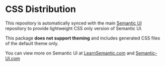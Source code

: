 # CSS Distribution

This repository is automatically synced with the main [Semantic UI](https://github.com/Semantic-Org/Semantic-UI) repository to provide lightweight CSS only version of Semantic UI.

This package **does not support theming** and includes generated CSS files of the default theme only.

You can view more on Semantic UI at [LearnSemantic.com](http://www.learnsemantic.com) and [Semantic-UI.com](http://www.semantic-ui.com)
